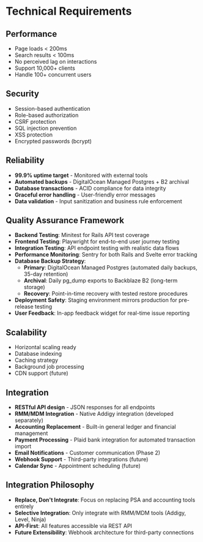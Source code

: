 # Technical Requirements

## Performance
- Page loads < 200ms
- Search results < 100ms
- No perceived lag on interactions
- Support 10,000+ clients
- Handle 100+ concurrent users

## Security
- Session-based authentication
- Role-based authorization
- CSRF protection
- SQL injection prevention
- XSS protection
- Encrypted passwords (bcrypt)

## Reliability
- **99.9% uptime target** - Monitored with external tools
- **Automated backups** - DigitalOcean Managed Postgres + B2 archival
- **Database transactions** - ACID compliance for data integrity
- **Graceful error handling** - User-friendly error messages
- **Data validation** - Input sanitization and business rule enforcement

## Quality Assurance Framework
- **Backend Testing**: Minitest for Rails API test coverage
- **Frontend Testing**: Playwright for end-to-end user journey testing
- **Integration Testing**: API endpoint testing with realistic data flows
- **Performance Monitoring**: Sentry for both Rails and Svelte error tracking
- **Database Backup Strategy**:
  - **Primary**: DigitalOcean Managed Postgres (automated daily backups, 35-day retention)
  - **Archival**: Daily pg_dump exports to Backblaze B2 (long-term storage)
  - **Recovery**: Point-in-time recovery with tested restore procedures
- **Deployment Safety**: Staging environment mirrors production for pre-release testing
- **User Feedback**: In-app feedback widget for real-time issue reporting

## Scalability
- Horizontal scaling ready
- Database indexing
- Caching strategy
- Background job processing
- CDN support (future)

## Integration
- **RESTful API design** - JSON responses for all endpoints
- **RMM/MDM Integration** - Native Addigy integration (developed separately)
- **Accounting Replacement** - Built-in general ledger and financial management
- **Payment Processing** - Plaid bank integration for automated transaction import
- **Email Notifications** - Customer communication (Phase 2)
- **Webhook Support** - Third-party integrations (future)
- **Calendar Sync** - Appointment scheduling (future)

## Integration Philosophy
- **Replace, Don't Integrate**: Focus on replacing PSA and accounting tools entirely
- **Selective Integration**: Only integrate with RMM/MDM tools (Addigy, Level, Ninja)
- **API-First**: All features accessible via REST API
- **Future Extensibility**: Webhook architecture for third-party connections

